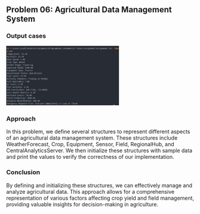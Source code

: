 ## Problem 06: Agricultural Data Management System

### Output cases
<img src = "../images/problem06.png" width = "60%" height = "auto">

### Approach
In this problem, we define several structures to represent different aspects of an agricultural data management system. These structures include WeatherForecast, Crop, Equipment, Sensor, Field, RegionalHub, and CentralAnalyticsServer. We then initialize these structures with sample data and print the values to verify the correctness of our implementation.

### Conclusion
By defining and initializing these structures, we can effectively manage and analyze agricultural data. This approach allows for a comprehensive representation of various factors affecting crop yield and field management, providing valuable insights for decision-making in agriculture.
